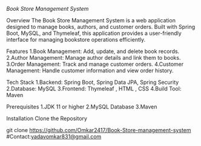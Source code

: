 *Book Store Management System*

Overview
The Book Store Management System is a web application designed to manage books, authors, and customer orders. Built with Spring Boot, MySQL, and Thymeleaf, this application provides a user-friendly interface for managing bookstore operations efficiently.

Features
1.Book Management: Add, update, and delete book records.
2.Author Management: Manage author details and link them to books.
3.Order Management: Track and manage customer orders.
4.Customer Management: Handle customer information and view order history.

Tech Stack
1.Backend: Spring Boot, Spring Data JPA, Spring Security
2.Database: MySQL
3.Frontend: Thymeleaf , HTML , CSS
4.Build Tool: Maven

Prerequisites
1.JDK 11 or higher
2.MySQL Database
3.Maven

Installation
Clone the Repository

git clone https://github.com/Omkar2417/Book-Store-management-system
#Contact:yadavomkar831@gmail.com
